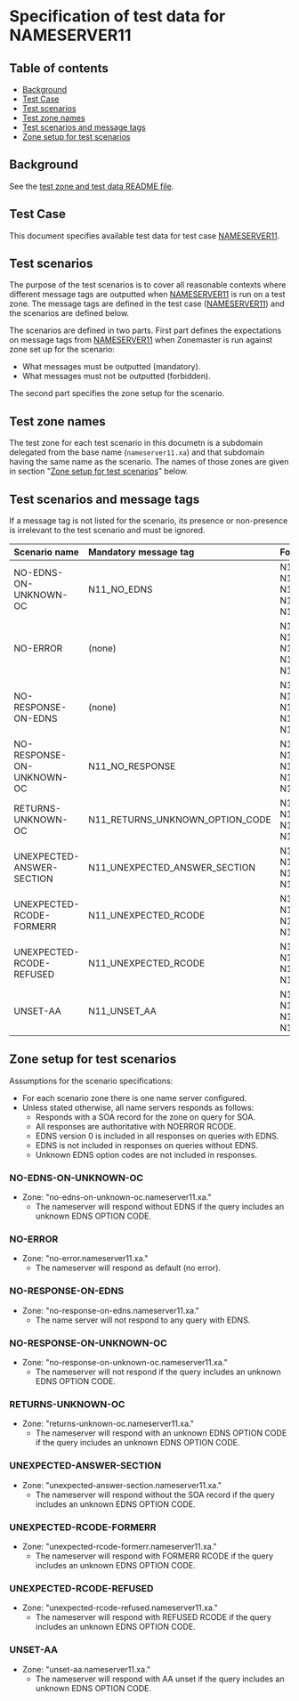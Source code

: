 # Specification of test data for NAMESERVER11


## Table of contents

* [Background](#background)
* [Test Case](#test-case)
* [Test scenarios](#test-scenarios)
* [Test zone names](#test-zone-names)
* [Test scenarios and message tags](#test-scenarios-and-message-tags)
* [Zone setup for test scenarios]


## Background

See the [test zone and test data README file].


## Test Case
This document specifies available test data for test case [NAMESERVER11].


## Test scenarios

The purpose of the test scenarios is to cover all reasonable contexts where
different message tags are outputted when [NAMESERVER11] is run on a test zone.
The message tags are defined in the test case ([NAMESERVER11]) and the scenarios
are defined below.

The scenarios are defined in two parts. First part defines the expectations on
message tags from [NAMESERVER11] when Zonemaster is run against zone set up for
the scenario:

* What messages must be outputted (mandatory).
* What messages must not be outputted (forbidden).

The second part specifies the zone setup for the scenario.


## Test zone names

The test zone for each test scenario in this documetn is a subdomain delegated
from the base name (`nameserver11.xa`) and that subdomain having the same name as the
scenario. The names of those zones are given in section
"[Zone setup for test scenarios]" below.


## Test scenarios and message tags

If a message tag is not listed for the scenario, its presence or non-presence is
irrelevant to the test scenario and must be ignored.


Scenario name             | Mandatory message tag            | Forbidden message tags
:-------------------------|:---------------------------------|:-------------------------------------------
NO-EDNS-ON-UNKNOWN-OC     | N11_NO_EDNS                      | N11_NO_RESPONSE, N11_RETURNS_UNKNOWN_OPTION_CODE, N11_UNEXPECTED_ANSWER_SECTION, N11_UNEXPECTED_RCODE, N11_UNSET_AA
NO-ERROR                  | (none)                           | N11_NO_EDNS, N11_NO_RESPONSE, N11_RETURNS_UNKNOWN_OPTION_CODE, N11_UNEXPECTED_ANSWER_SECTION, N11_UNEXPECTED_RCODE, N11_UNSET_AA
NO-RESPONSE-ON-EDNS       | (none)                           | N11_NO_EDNS, N11_NO_RESPONSE, N11_RETURNS_UNKNOWN_OPTION_CODE, N11_UNEXPECTED_ANSWER_SECTION, N11_UNEXPECTED_RCODE, N11_UNSET_AA
NO-RESPONSE-ON-UNKNOWN-OC | N11_NO_RESPONSE                  | N11_NO_EDNS, N11_RETURNS_UNKNOWN_OPTION_CODE, N11_UNEXPECTED_ANSWER_SECTION, N11_UNEXPECTED_RCODE, N11_UNSET_AA
RETURNS-UNKNOWN-OC        | N11_RETURNS_UNKNOWN_OPTION_CODE  | N11_NO_EDNS, N11_NO_RESPONSE, N11_UNEXPECTED_ANSWER_SECTION, N11_UNEXPECTED_RCODE, N11_UNSET_AA
UNEXPECTED-ANSWER-SECTION | N11_UNEXPECTED_ANSWER_SECTION    | N11_NO_EDNS, N11_NO_RESPONSE, N11_RETURNS_UNKNOWN_OPTION_CODE, N11_UNEXPECTED_RCODE, N11_UNSET_AA
UNEXPECTED-RCODE-FORMERR  | N11_UNEXPECTED_RCODE             | N11_NO_EDNS, N11_NO_RESPONSE, N11_RETURNS_UNKNOWN_OPTION_CODE, N11_UNEXPECTED_ANSWER_SECTION, N11_UNSET_AA
UNEXPECTED-RCODE-REFUSED  | N11_UNEXPECTED_RCODE             | N11_NO_EDNS, N11_NO_RESPONSE, N11_RETURNS_UNKNOWN_OPTION_CODE, N11_UNEXPECTED_ANSWER_SECTION, N11_UNSET_AA
UNSET-AA                  | N11_UNSET_AA                     | N11_NO_EDNS, N11_NO_RESPONSE, N11_RETURNS_UNKNOWN_OPTION_CODE, N11_UNEXPECTED_ANSWER_SECTION, N11_UNEXPECTED_RCODE


## Zone setup for test scenarios

Assumptions for the scenario specifications:
* For each scenario zone there is one name server configured.
* Unless stated otherwise, all name servers responds as follows:
  * Responds with a SOA record for the zone on query for SOA.
  * All responses are authoritative with NOERROR RCODE.
  * EDNS version 0 is included in all responses on queries with EDNS.
  * EDNS is not included in responses on queries without EDNS.
  * Unknown EDNS option codes are not included in responses.

### NO-EDNS-ON-UNKNOWN-OC
* Zone: "no-edns-on-unknown-oc.nameserver11.xa."
  * The nameserver will respond without EDNS if the query includes an unknown
    EDNS OPTION CODE.

### NO-ERROR
* Zone: "no-error.nameserver11.xa."
  * The nameserver will respond as default (no error).

### NO-RESPONSE-ON-EDNS
* Zone: "no-response-on-edns.nameserver11.xa."
  * The name server will not respond to any query with EDNS.

### NO-RESPONSE-ON-UNKNOWN-OC
* Zone: "no-response-on-unknown-oc.nameserver11.xa."
  * The nameserver will not respond if the query includes an unknown EDNS OPTION
    CODE.
  
### RETURNS-UNKNOWN-OC
* Zone: "returns-unknown-oc.nameserver11.xa."
  * The nameserver will respond with an unknown EDNS OPTION CODE if the query
    includes an unknown EDNS OPTION CODE.

### UNEXPECTED-ANSWER-SECTION
* Zone: "unexpected-answer-section.nameserver11.xa."
  * The nameserver will respond without the SOA record if the query includes an
    unknown EDNS OPTION CODE.
  
### UNEXPECTED-RCODE-FORMERR
* Zone: "unexpected-rcode-formerr.nameserver11.xa."
  * The nameserver will respond with FORMERR RCODE if the query includes an
    unknown EDNS OPTION CODE.

### UNEXPECTED-RCODE-REFUSED
* Zone: "unexpected-rcode-refused.nameserver11.xa."
  * The nameserver will respond with REFUSED RCODE if the query includes an
    unknown EDNS OPTION CODE.

### UNSET-AA
* Zone: "unset-aa.nameserver11.xa."
  * The nameserver will respond with AA unset if the query includes an unknown
    EDNS OPTION CODE.


[NAMESERVER11]:                                 ../../specifications/tests/Nameserver-TP/nameserver11.md
[Test zone and test data README file]:          ../README.md
[Zone setup for test scenarios]:                #zone-setup-for-test-scenarios

